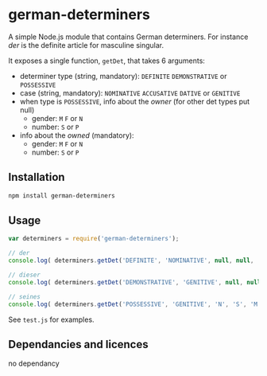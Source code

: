 # german-determiners

A simple Node.js module that contains German determiners. For instance _der_ is the definite article for masculine singular.

It exposes a single function, `getDet`, that takes 6 arguments:

* determiner type (string, mandatory): `DEFINITE` `DEMONSTRATIVE` or `POSSESSIVE`
* case (string, mandatory): `NOMINATIVE` `ACCUSATIVE` `DATIVE` or `GENITIVE`
* when type is `POSSESSIVE`, info about the *owner* (for other det types put null)
  * gender: `M` `F` or `N`
  * number: `S` or `P`
* info about the *owned* (mandatory):
  * gender: `M` `F` or `N`
  * number: `S` or `P`

## Installation 
```sh
npm install german-determiners
```

## Usage

```javascript
var determiners = require('german-determiners');

// der
console.log( determiners.getDet('DEFINITE', 'NOMINATIVE', null, null, 'M', 'S') );

// dieser
console.log( determiners.getDet('DEMONSTRATIVE', 'GENITIVE', null, null, 'M', 'P') );

// seines
console.log( determiners.getDet('POSSESSIVE', 'GENITIVE', 'N', 'S', 'M', 'S') );
```

See `test.js` for examples.

## Dependancies and licences

no dependancy
